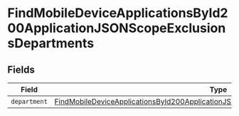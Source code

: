# FindMobileDeviceApplicationsById200ApplicationJSONScopeExclusionsDepartments


## Fields

| Field                                                                                                                                                                                                       | Type                                                                                                                                                                                                        | Required                                                                                                                                                                                                    | Description                                                                                                                                                                                                 |
| ----------------------------------------------------------------------------------------------------------------------------------------------------------------------------------------------------------- | ----------------------------------------------------------------------------------------------------------------------------------------------------------------------------------------------------------- | ----------------------------------------------------------------------------------------------------------------------------------------------------------------------------------------------------------- | ----------------------------------------------------------------------------------------------------------------------------------------------------------------------------------------------------------- |
| `department`                                                                                                                                                                                                | [FindMobileDeviceApplicationsById200ApplicationJSONScopeExclusionsDepartmentsDepartment](../../models/operations/findmobiledeviceapplicationsbyid200applicationjsonscopeexclusionsdepartmentsdepartment.md) | :heavy_minus_sign:                                                                                                                                                                                          | N/A                                                                                                                                                                                                         |